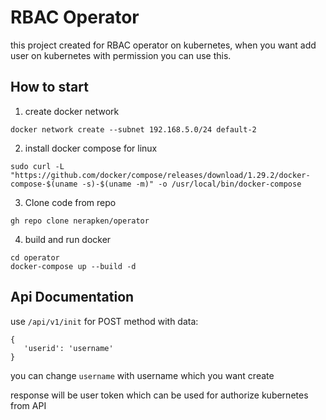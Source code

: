 # RBAC Operator
this project created for RBAC operator on kubernetes, when you want add user on kubernetes with permission you can use this.

## How to start
1. create docker network
```
docker network create --subnet 192.168.5.0/24 default-2
```
2. install docker compose for linux
```
sudo curl -L "https://github.com/docker/compose/releases/download/1.29.2/docker-compose-$(uname -s)-$(uname -m)" -o /usr/local/bin/docker-compose
```
3. Clone code from repo 
```
gh repo clone nerapken/operator
```

4. build and run docker
```
cd operator
docker-compose up --build -d
```

## Api Documentation
use `/api/v1/init` for POST method with data:

```
{
   'userid': 'username'
}
```
you can change `username` with username which you want create 

response will be user token which can be used for authorize kubernetes from API

